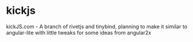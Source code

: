 # kickjs
kickJS.com - A branch of rivetjs and tinybind, planning to make it similar to angular-lite with little tweaks for some ideas from angular2x 


